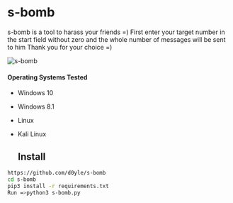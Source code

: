 # s-bomb
s-bomb is a tool to harass your friends =) First enter your target number in the start field without zero and the whole number of messages will be sent to him
Thank you for your choice =) 


![s-bomb](https://user-images.githubusercontent.com/87072183/126513745-4f486f78-e567-4a9b-a633-572bf6fa8752.png)

 
       

 
 
 #### Operating Systems Tested
        
- Windows 10
- Windows 8.1
- Linux 
- Kali Linux




  ## Install
  
```bash
https://github.com/d0yle/s-bomb
cd s-bomb
pip3 install -r requirements.txt
Run =>python3 s-bomb.py
```

